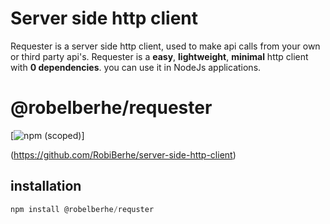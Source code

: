 # Server side http client
Requester is a server side http client, used to make api calls from your own or third party api's.
Requester is a **easy**, **lightweight**, **minimal** http client with **0 dependencies**.
you can use it in NodeJs applications.

# @robelberhe/requester

[![npm (scoped)](https://img.shields.io/npm/v/v1.svg?label=http-requester&logo=requester)]

(https://github.com/RobiBerhe/server-side-http-client)

## installation
``` js
npm install @robelberhe/requster

